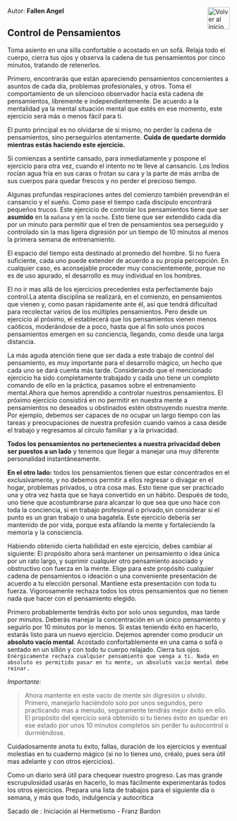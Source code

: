 Autor: **Fallen Angel**
<a href="https://github.com/Ocul-LB/Projecto-LB/wiki"><img align="right" alt="Volver al inicio" title="Volver al inicio " src="https://i.imgur.com/GodtzYG.png" width=50></a>

## Control de Pensamientos

Toma asiento en una silla confortable o acostado en un sofá. Relaja todo el cuerpo, cierra tus ojos y observa la cadena de tus pensamientos por cinco minutos, tratando de retenerlos.

Primero, encontrarás que están apareciendo pensamientos concernientes a asuntos de cada día, problemas profesionales, y otros. Toma el comportamiento de un silencioso observador hacia esta cadena de pensamientos, libremente e independientemente. De acuerdo a la mentalidad ya la mental situación mental que estés en ese momento, este ejercicio será más o menos fácil para ti.

El punto principal es no olvidarse de si mismo, no perder la cadena de pensamientos, sino perseguirlos atentamente. **Cuida de quedarte dormido mientras estás haciendo este ejercicio.**

Si comienzas a sentirte cansado, para inmediatamente y pospone el ejercicio para otra vez, cuando el intento no te lleve al cansancio. Los Indios rocían agua fría en sus caras o frotan su cara y la parte de más arriba de sus cuerpos para quedar frescos y no perder el precioso tiempo.

Algunas profundas respiraciones antes del comienzo también prevendrán el cansancio y el sueño. Como pase el tiempo cada discípulo encontrará pequeños trucos. Este ejercicio de controlar los pensamientos tiene que ser **asumido** en la `mañana` y en la `noche`. Esto tiene que ser extendido cada día por un minuto para permitir que el tren de pensamientos sea perseguido y controlado sin la mas ligera digresión por un tiempo de 10 minutos al menos la primera semana de entrenamiento.

El espacio del tiempo esta destinado al promedio del hombre. Si no fuera suficiente, cada uno puede extender de acuerdo a su propia percepción. En cualquier caso, es aconsejable proceder muy conscientemente, porque no es de uso apurado, el desarrollo es muy individual en los hombres.

El no ir mas allá de los ejercicios precedentes esta perfectamente bajo control.La atenta disciplina se realizará, en el comienzo, en pensamientos que vienen y, como pasan rápidamente ante él, así que tendrá dificultad para recolectar varios de los múltiples pensamientos. Pero desde un ejercicio al próximo, el establecerá que los pensamientos vienen menos caóticos, moderándose de a poco, hasta que al fin solo unos pocos pensamientos emergen en su conciencia, llegando, como desde una larga distancia.

La más aguda atención tiene que ser dada a este trabajo de control del pensamiento, es muy importante para el desarrollo mágico, un hecho que cada uno se dará cuenta más tarde.
Considerando que el mencionado ejercicio ha sido completamente trabajado y cada uno tiene un completo comando de ello en la práctica, pasamos sobre el entrenamiento mental.Ahora que hemos aprendido a controlar nuestros pensamientos. El próximo ejercicio consistirá en no permitir en nuestra mente a pensamientos no deseados u obstinados estén obstruyendo nuestra mente. Por ejemplo, debemos ser capaces de no ocupar un largo tiempo con las tareas y preocupaciones de nuestra profesión cuando vamos a casa desde el trabajo y regresamos al círculo familiar y a la privacidad. 

**Todos los pensamientos no pertenecientes a nuestra privacidad deben ser puestos a un lado** y tenemos que llegar a manejar una muy diferente personalidad instantáneamente.

**En el otro lado:** todos los pensamientos tienen que estar concentrados en el exclusivamente, y no debemos permitir a ellos regresar o divagar en el hogar, problemas privados, u otra cosa mas. Esto tiene que ser practicado una y otra vez hasta que se haya convertido en un hábito. Después de todo, uno tiene que acostumbrarse para alcanzar lo que sea que uno hace con toda la conciencia, si en trabajo profesional o privado,sin considerar si el punto es un gran trabajo o una bagatela. Este ejercicio debería ser mantenido de por vida, porque esta afilando la mente y fortaleciendo la memoria y la consciencia.

Habiendo obtenido cierta habilidad en este ejercicio, debes cambiar al siguiente: El propósito ahora será mantener un pensamiento o idea única por un rato largo, y suprimir cualquier otro pensamiento asociado y obstructivo con fuerza en la mente. Elige para este propósito cualquier cadena de pensamientos o ideación o una conveniente presentación de acuerdo a tu elección personal. Mantiene esta presentación con toda tu fuerza. Vigorosamente rechaza todos los otros pensamientos que no tienen nada que hacer con el pensamiento elegido.

Primero probablemente tendrás éxito por solo unos segundos, mas tarde por minutos. Deberás manejar la concentración en un único pensamiento y seguirlo por 10 minutos por lo menos. Si estas teniendo éxito en hacerlo, estarás listo para un nuevo ejercicio.
Dejemos aprender como producir un **absoluto vacío mental**. Acostado confortablemente en una cama o sofá o sentado en un sillón y con todo tu cuerpo relajado. Cierra tus ojos.
`Enérgicamente rechaza cualquier pensamiento que venga a ti. Nada en absoluto es permitido pasar en tu mente, un absoluto vacío mental debe reinar.`

*Importante:*
> Ahora mantente  en este vacío de mente sin digresión u olvido. Primero, manejarlo haciéndolo solo por unos segundos, pero practicando mas a menudo, seguramente tendrás mejor éxito en ello. El propósito del ejercicio será obtenido si tu tienes éxito en quedar en ese estado por unos 10 minutos completos sin perder tu autocontrol o durmiéndose.

Cuidadosamente anota tu éxito, fallas, duración de los ejercicios y eventual molestias en tu cuaderno mágico (si no lo tienes uno, créalo, pues sera útil mas adelante y con otros ejercicios).

Como un diario será útil para chequear nuestro progreso. Las mas grande escrupulosidad usarás en hacerlo, lo mas fácilmente experimentarás todos los otros ejercicios. Prepara una lista de trabajos para el siguiente día o semana, y más que todo, indulgencia y autocrítica

Sacado de : Iniciación al Hermetismo - Franz Bardon
